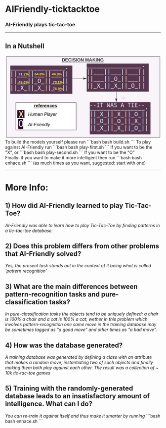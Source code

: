 # AIFriendly-ticktacktoe


<h3>AI-Friendly plays tic-tac-toe</h3>


---

<h2> In a Nutshell </h2>
<img src="./data/images/info.png">
To build the models yourself please run
```bash
bash build.sh
```
To play against AI-Friendly run
```bash
bash play-first.sh
```
If you want to be the "X", or 
```bash
bash play-second.sh
```
If you want to be the "O"
<br>
Finally: if you want to make it more intelligent then run
```bash
bash enhace.sh
```
(as much times as you want, suggested: start with one)

---

<h1>More Info:</h1>

<h2>1) How did AI-Friendly learned to play Tic-Tac-Toe?</h2>
<i>AI-Friendly was able to learn how to play Tic-Tac-Toe by finding patterns in a tic-tac-toe database.</i>

<h2>2) Does this problem differs from other problems that AI-Friendly solved?</h2>
<i>Yes, the present task stands out in the context of it being what is called 'pattern recognition'</i>

<h2>3) What are the main differences between pattern-recognition tasks and pure-classification tasks?</h2>
<i>In pure-classification tasks the objects tend to be uniquely defined: a chair is 100% a chair and a cat is 100% a cat; wether in this problem which involves pattern-recognition one same move in the training database may be sometimes tagged as "a good move" and other times as "a bad move".</i>

<h2>4) How was the database generated?</h2>
<i>A training database was generated by defining a class with an attribute that makes a random move, instantiating two of such objects and finally making them both play against each other. The result was a collection of ~ 10k tic-tac-toe games</i>

<h2>5) Training with the randomly-generated database leads to an insatisfactory amount of intelligence. What can I do?</h2>
<i>You can re-train it against itself and thus make it smarter by running</i>
```bash
bash enhace.sh
```


